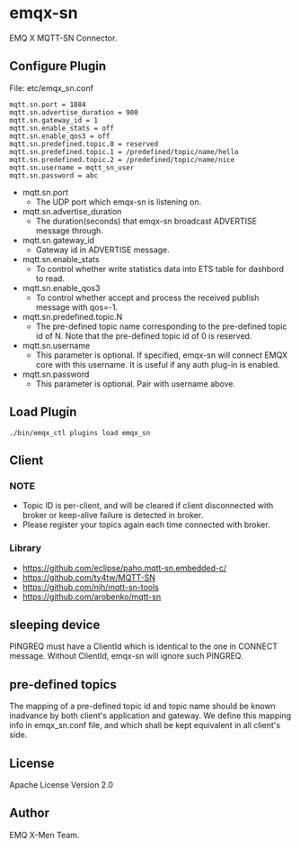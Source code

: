 emqx-sn
=======

EMQ X MQTT-SN Connector.

Configure Plugin
----------------

File: etc/emqx_sn.conf

```
mqtt.sn.port = 1884
mqtt.sn.advertise_duration = 900
mqtt.sn.gateway_id = 1
mqtt.sn.enable_stats = off
mqtt.sn.enable_qos3 = off
mqtt.sn.predefined.topic.0 = reserved
mqtt.sn.predefined.topic.1 = /predefined/topic/name/hello
mqtt.sn.predefined.topic.2 = /predefined/topic/name/nice
mqtt.sn.username = mqtt_sn_user
mqtt.sn.password = abc
```

- mqtt.sn.port
  * The UDP port which emqx-sn is listening on.
- mqtt.sn.advertise_duration
  * The duration(seconds) that emqx-sn broadcast ADVERTISE message through.
- mqtt.sn.gateway_id
  * Gateway id in ADVERTISE message.
- mqtt.sn.enable_stats
  * To control whether write statistics data into ETS table for dashbord to read.
- mqtt.sn.enable_qos3
  * To control whether accept and process the received publish message with qos=-1.
- mqtt.sn.predefined.topic.N
  * The pre-defined topic name corresponding to the pre-defined topic id of N. Note that the pre-defined topic id of 0 is reserved.
- mqtt.sn.username
  * This parameter is optional. If specified, emqx-sn will connect EMQX core with this username. It is useful if any auth plug-in is enabled.
- mqtt.sn.password
  * This parameter is optional. Pair with username above.

Load Plugin
-----------

```
./bin/emqx_ctl plugins load emqx_sn
```

## Client

### NOTE
- Topic ID is per-client, and will be cleared if client disconnected with broker or keep-alive failure is detected in broker.
- Please register your topics again each time connected with broker.

### Library

- https://github.com/eclipse/paho.mqtt-sn.embedded-c/
- https://github.com/ty4tw/MQTT-SN
- https://github.com/njh/mqtt-sn-tools
- https://github.com/arobenko/mqtt-sn

sleeping device
-----------

PINGREQ must have a ClientId which is identical to the one in CONNECT message. Without ClientId, emqx-sn will ignore such PINGREQ.

pre-defined topics
-----------

The mapping of a pre-defined topic id and topic name should be known inadvance by both client's application and gateway. We define this mapping info in emqx_sn.conf file, and which shall be kept equivalent in all client's side.

License
-------

Apache License Version 2.0

Author
------

EMQ X-Men Team.

